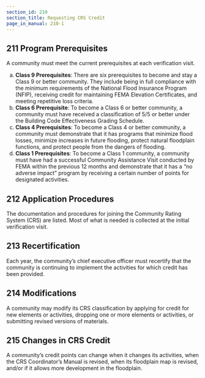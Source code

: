 ```yaml
---
section_id: 210
section_title: Requesting CRS Credit
page_in_manual: 210-1
---
```


## 211 Program Prerequisites

A community must meet the current prerequisites at each verification visit.

<ol style="list-style: lower-alpha">
  <li>
    <strong>Class 9 Prerequisites</strong>: There are six prerequisites to become and stay a Class 9 or better community. They include being in full compliance with the minimum requirements of the National Flood Insurance Program (NFIP), receiving credit for maintaining FEMA Elevation Certificates, and meeting repetitive loss criteria.
  </li>
  <li>
    <strong>Class 6 Prerequisite</strong>: To become a Class 6 or better community, a community must have received a classification of 5/5 or better under the Building Code Effectiveness Grading Schedule.
  </li>
  <li>
    <strong>Class 4 Prerequisites</strong>: To become a Class 4 or better community, a community must demonstrate that it has programs that minimize flood losses, minimize increases in future flooding, protect natural floodplain functions, and protect people from the dangers of flooding.
  </li>
  <li>
    <strong>Class 1 Prerequisites</strong>: To become a Class 1 community, a community must have had a successful Community Assistance Visit conducted by FEMA within the previous 12 months and demonstrate that it has a “no adverse impact” program by receiving a certain number of points for designated activities.
  </li>
</ol>

## 212 Application Procedures

The documentation and procedures for joining the Community Rating System (CRS) are listed. Most of what is needed is collected at the initial verification visit.

## 213 Recertification

Each year, the community’s chief executive officer must recertify that the community is continuing to implement the activities for which credit has been provided.

## 214 Modifications

A community may modify its CRS classification by applying for credit for new elements or activities, dropping one or more elements or activities, or submitting revised versions of materials.

## 215 Changes in CRS Credit

A community’s credit points can change when it changes its activities, when the CRS Coordinator’s Manual is revised, when its floodplain map is revised, and/or if it allows more development in the floodplain.
